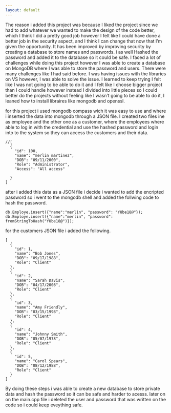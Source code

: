 ```yaml
---
layout: default
---
```


The reason i added this project was because I liked the project since we had to add whatever we wanted to make the design of the code better, which I think I did a pretty good job however I felt like I could have done a better job in the security aspect, and I think I can change that now that I’m given the opportunity. It has been improved by improving security by creating a database to store names and passwords. i as well Hashed the password and added it to the database so it could be safe. I faced a lot of challenges while doing this project however I was able to create a database on MongoDB where I was able to store the password and users. There were many challenges like I had said before. I was having issues with the libraries on VS however, I was able to solve the issue. I learned to keep trying I felt like I was not going to be able to do it and I felt like I choose bigger project than I could handle however instead I divided into little pieces so I could better do the projects without feeling like I wasn’t going to be able to do it, I leaned how to install libraires like mongodb and openssl. 

for this project i used mongodb compass wich it was easy to use and where i inserted the data into mongodb through a JSON file. I created two files ine as employee and the other one as a customer, where the employees where able to log in with the credential and use the hashed password and login into to the system so they can access the customers and their data.


```
//[
  {
    "id": 100,
    "name": "merlin martinez",
    "DOB": "09/11/2000",
    "Role": "Administrator",
    "Access": "All access"
   
  }
]

  ```

after i added this data as a JSON file i decide i wanted to add the encripted password so i went to the mongodb shell and added the follwing code to hash the password.
```
db.Employe.insert({"name":"merlin", "password": "YUbe18@"});
db.Employe.insert({"name":"merlin", "password": fromStringToHash("YUbe18@")});
```
for the customers JSON file i added the following.
```
[
  {
    "id": 1,
    "name": "Bob Jones",
    "DOB": "09/17/1988",
    "Role": "Client"
  },
  {
    "id": 2,
    "name": "Sarah Davis",
    "DOB": "04/17/2008",
    "Role": "Client"
  },
  {
    "id": 3,
    "name": "Amy Friendly",
    "DOB": "03/15/1998",
    "Role": "Client"
  },
  {
    "id": 4,
    "name": "Johnny Smith",
    "DOB": "05/07/1978",
    "Role": "Client"
  },
  {
    "id": 5,
    "name": "Carol Spears",
    "DOB": "08/12/1988",
    "Role": "Client"
  }
]
```
By doing these steps i was able to create a new database to store private data and hash the password so it can be safe and harder to acesss. later on on the main.cpp file i deleted the user and password that was written on the code so i could keep eveything safe.
